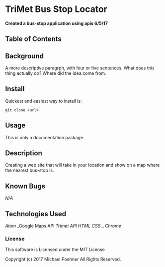 # TriMet Bus Stop Locator

#### Created a bus-stop application using apis 6/5/17

## Table of Contents

## Background

A more descriptive paragrph, with four or five sentences. What does this thing actually do? Where did the idea come from.

## Install

Quickest and easiest way to install is:

`git clone <url>`


## Usage
This is only a documentation package 


## Description
Creating a web site that will take in your location and show on a map where the nearest bus-stop is.


## Known Bugs

_N/A_

## Technologies Used

_Atom_
_Google Maps API
_Trimet API_
_HTML_
_CSS_
_
_Chrome_



### License

This software is Licensed under the MIT License



Copyright (c) 2017 Michael Poehner All Rights Reserved.
